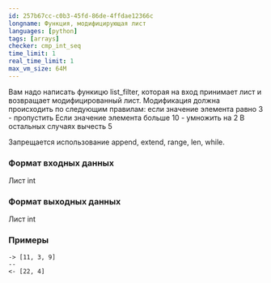```yaml
---
id: 257b67cc-c0b3-45fd-86de-4ffdae12366c
longname: Функция, модифицирующая лист
languages: [python]
tags: [arrays]
checker: cmp_int_seq
time_limit: 1
real_time_limit: 1
max_vm_size: 64M
---
```


Вам надо написать функицю list_filter, которая на вход принимает лист и возвращает модифицированный лист.
Модификация должна происходить по следующим правилам:
если значение элемента равно 3 - пропустить
Если значение элемента больше 10 - умножить на 2
В остальных случаях вычесть  5

Запрещается использование append, extend, range, len, while.

### Формат входных данных

Лист int

### Формат выходных данных

Лист int

### Примеры

```
-> [11, 3, 9]
--
<- [22, 4]
```


